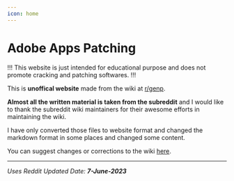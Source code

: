 ```yaml
---
icon: home
---
```


<!-- Links -->
[r/genp]: https://www.reddit.com/r/GenP/


# Adobe Apps Patching

!!!
This website is just intended for educational purpose and does not promote cracking and patching softwares. 
!!!

This is **unoffical website** made from the wiki at [r/genp].  

**Almost all the written material is taken from the subreddit** and I would like to thank the subreddit wiki maintainers for their awesome efforts in maintaining the wiki.

I have only converted those files to website format and changed the markdown format in some places and changed some content.  

You can suggest changes or corrections to the wiki [here](https://github.com/icantpay/icantpay.github.io).

---
*Uses Reddit Updated Date: **7-June-2023***
